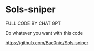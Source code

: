 # Sols-sniper

FULL CODE BY CHAT GPT 

Do whatever you want with this code

https://github.com/Bac0nio/Sols-sniper

